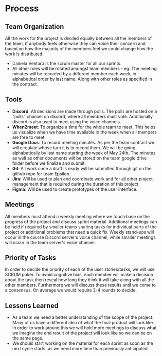 # Process
## Team Organization
All the work for the project is divided equally between all the members of the team, if anybody feels otherwise they can voice their concern and based on how the majority of the members feel we could change how the work is distributed.
* Daniela Venturo is the scrum master for all our sprints.
* All other roles will be rotated amongst team members - eg. The meeting minutes will be recorded by a different member each week, in alphabetical order by last name. Along with other roles as specified in the contract.

## Tools
* __Discord__: All decisions are made through polls. The polls are hosted on a “polls” channel on discord, where all members must vote. Additionally discord is also used to meet using the voice channels.
* __When2meet__: To organize a time for the whole team to meet. This helps us visualize when we have time available in the week when all members are free to meet.
* __Google Docs__: To record meeting minutes. As per the team contract we will circulate whose turn it is to record them. We will be going alphabetically by last name starting the week of May 24th. The minutes as well as other documents will be stored on the team google drive folder before we finalize and submit.
* __Git__: All work once a draft is ready will be submitted through git on the github repo for team Epsilon.
* __Jira__: Will be used to plan and coordinate work and for all other project management that is required during the duration of this project.  
* __Figma__: Will be used to create prototypes of the user interface.
## Meetings
All members must attend a weekly meeting where we touch base on the progress of the project and discuss sprint material. Additional meetings can be held if required by smaller teams sharing tasks for individual parts of the project or additional problems that need a quick fix. Weekly stand-ups will occur in the course Discord server's voice channel, while smaller meetings will occur in the team server's voice channel. 
## Priority of Tasks
In order to decide the priority of each of the user stories/tasks, we will use SCRUM poker. To avoid cognitive bias, each member will make a decision about the task then reveal how long they think it will take along with all the other members. Furthermore we will discuss these results until we come to a consensus. On average we would require 3-4 rounds to decide.
## Lessons Learned
* As a team we need a better understanding of the scope of the project. Many of us have a different idea of what the final product will look like. In order to work around this we will hold more meetings to discuss what we imagine the end result of the project will look like so we can be on the same page.
* We should start working on the material for each sprint as soon as the next cycle starts, as we need more time than previously anticipated.
